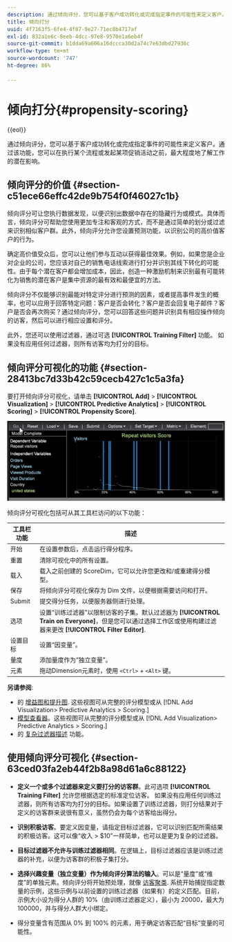 ```yaml
---
description: 通过倾向评分，您可以基于客户成功转化或完成指定事件的可能性来定义客户。通过该功能，您可以在执行某个流程或发起某项促销活动之前，最大程度地了解工作的潜在影响。
title: 倾向打分
uuid: 4f7163f5-6fe4-4f87-9e27-71ec8b4717af
exl-id: 832a1e6c-8eeb-4dcc-97e8-9570e1a6eb4f
source-git-commit: b1dda69a606a16dccca30d2a74c7e63dbd27936c
workflow-type: tm+mt
source-wordcount: '747'
ht-degree: 86%

---
```


# 倾向打分{#propensity-scoring}

{{eol}}

通过倾向评分，您可以基于客户成功转化或完成指定事件的可能性来定义客户。通过该功能，您可以在执行某个流程或发起某项促销活动之前，最大程度地了解工作的潜在影响。

## 倾向评分的价值 {#section-c51ece66effc42de9b754f0f46027c1b}

倾向评分可让您执行数据发现，以便识别出数据中存在的隐藏行为或模式。具体而言，倾向评分可帮助您使用更加专注和客观的方式，而不是通过简单的划分或过滤来识别相似客户群。此外，倾向评分允许您设置预测功能，以识别公司的高价值客户的行为。

确定高价值受众后，您可以让他们参与互动以获得最佳效果。例如，如果您是企业对企业的公司，您应该对自己的销售电话线索进行打分并识别其线下转化的可能性。由于每个潜在客户都会增加成本，因此，创造一种激励机制来识别最有可能转化为销售的潜在客户是集中资源的最有效和最便宜的方法。

倾向评分不仅能够识别最能对特定评分进行预测的因素，或者提高事件发生的概率，也可以应用于回答特定问题：客户是否会转化？客户是否会回复电子邮件？客户是否会再次购买？通过倾向评分，您可以回答这些问题并识别具有相应操作倾向的访客，然后可以进行相应设置和评分。

此外，您还可以使用过滤器，通过可选 **[!UICONTROL Training Filter]** 功能。 如果没有应用任何过滤器，则所有访客均为打分的目标。

## 倾向评分可视化的功能 {#section-28413bc7d33b42c59cecb427c1c5a3fa}

要打开倾向评分可视化，请单击 **[!UICONTROL Add]** > **[!UICONTROL Visualization]** > **[!UICONTROL Predictive Analytics]** > **[!UICONTROL Scoring]** > **[!UICONTROL Propensity Score]**.

![](assets/propensity_visualization_GO.png)

倾向评分可视化包括可从其工具栏访问的以下功能：

| 工具栏功能 | 描述 |
|---|---|
| 开始 | 在设置参数后，点击运行得分程序。 |
| 重置 | 清除可视化中的所有设置。 |
| 载入 | 载入之前创建的 ScoreDim，它可以允许您更改和/或重建得分模型。 |
| 保存 | 将倾向评分可视化保存为 Dim 文件，以便根据需要访问和打开。 |
| Submit | 提交得分任务，以便服务器侧进行处理。 |
| 选项 | 设置“训练过滤器”以限制访客的子集。默认过滤器为 **[!UICONTROL Train on Everyone]**，但是您可以通过选择工作区或使用构建过滤器来更改 **[!UICONTROL Filter Editor]**. |
| 设置目标 | 设置“因变量”。 |
| 量度 | 添加量度作为“独立变量”。 |
| 元素 | 拖动Dimension元素时，使用 `<Ctrl>` + `<Alt>` 键。 |

**另请参阅**:

* 的 [增益图和提升图](../../../../home/c-get-started/c-analysis-vis/c-visitor-propensity/c-propensity-gain-lift-chart.md#concept-0d049f6baf534f7fb97f271843ba6c4a). 这些视图可从完整的评分模型或从 [!DNL Add Visualization> Predictive Analytics > Scoring.]
* [模型查看器](../../../../home/c-get-started/c-analysis-vis/c-visitor-propensity/c-propensity-model-viewer.md#concept-d4fdf4b335c04b0ea07e70ab9a7ce9dd)。这些视图可从完整的评分模型或从 [!DNL Add Visualization> Predictive Analytics > Scoring.]
* 的 [复杂过滤器描述](../../../../home/c-get-started/c-analysis-vis/c-visitor-propensity/c-propensity-complex-filter.md#concept-f9c55e54837f4b5995a00bc950ce5dff) 功能。

## 使用倾向评分可视化 {#section-63ced03fa2eb44f2b8a98d61a6c88122}

* **定义一个或多个过滤器来定义要打分的访客群**。此可选项 **[!UICONTROL Training Filter]** 允许您根据选定的标准定位访客。 如果没有应用任何训练过滤器，则所有访客均为打分的目标。如果设置了训练过滤器，则打分结果对于定义的访客群来说很有意义，虽然仍会为每个访客给出得分。
* **识别积极访客**。要定义因变量，请指定目标过滤器，它可以识别匹配所需结果的积极访客。这可以像“收入 > $10”一样简单，也可以是更为复杂的过滤器。
* **目标过滤器不允许与训练过滤器相同**。在逻辑上，目标过滤器应该是训练过滤器的补充，以便为访客群的积极子集打分。
* **选择兴趣变量（独立变量）作为倾向评分算法的输入**。可以是“量度”或“维度”的单独元素。倾向评分将开始预处理，就像 [访客聚类](../../../../home/c-get-started/c-analysis-vis/c-visitor-cluster/c-visitor-cluster.md#concept-1c2406ef7b284a56a02daa38eaa2e73d). 系统开始捕捉指定数量的示例，这些示例与以前设置的训练过滤器（如果有）的定义匹配。目前，示例大小设为得分人群的 10%（由训练过滤器定义），最小为 20000，最大为 100000，并与得分人群大小绑定。

* 得分变量含有范围从 0% 到 100% 的元素，用于确定访客匹配“目标”变量的可能性。
